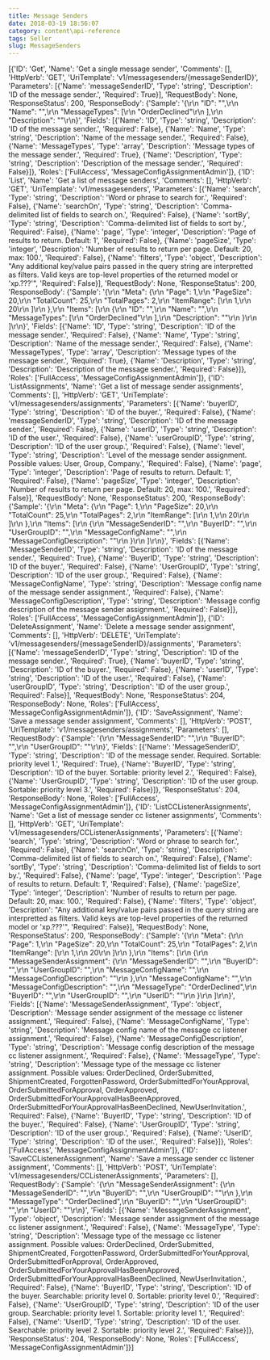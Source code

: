 ```yaml
---
title: Message Senders
date: 2018-03-19 18:56:07
category: content\api-reference
tags: Seller
slug: MessageSenders
---
```

[{'ID': 'Get', 'Name': 'Get a single message sender', 'Comments': [], 'HttpVerb': 'GET', 'UriTemplate': 'v1/messagesenders/{messageSenderID}', 'Parameters': [{'Name': 'messageSenderID', 'Type': 'string', 'Description': 'ID of the message sender.', 'Required': True}], 'RequestBody': None, 'ResponseStatus': 200, 'ResponseBody': {'Sample': '{\r\n  "ID": "",\r\n  "Name": "",\r\n  "MessageTypes": [\r\n    "OrderDeclined"\r\n  ],\r\n  "Description": ""\r\n}', 'Fields': [{'Name': 'ID', 'Type': 'string', 'Description': 'ID of the message sender.', 'Required': False}, {'Name': 'Name', 'Type': 'string', 'Description': 'Name of the message sender.', 'Required': False}, {'Name': 'MessageTypes', 'Type': 'array', 'Description': 'Message types of the message sender.', 'Required': True}, {'Name': 'Description', 'Type': 'string', 'Description': 'Description of the message sender.', 'Required': False}]}, 'Roles': ['FullAccess', 'MessageConfigAssignmentAdmin']}, {'ID': 'List', 'Name': 'Get a list of message senders', 'Comments': [], 'HttpVerb': 'GET', 'UriTemplate': 'v1/messagesenders', 'Parameters': [{'Name': 'search', 'Type': 'string', 'Description': 'Word or phrase to search for.', 'Required': False}, {'Name': 'searchOn', 'Type': 'string', 'Description': 'Comma-delimited list of fields to search on.', 'Required': False}, {'Name': 'sortBy', 'Type': 'string', 'Description': 'Comma-delimited list of fields to sort by.', 'Required': False}, {'Name': 'page', 'Type': 'integer', 'Description': 'Page of results to return. Default: 1', 'Required': False}, {'Name': 'pageSize', 'Type': 'integer', 'Description': 'Number of results to return per page. Default: 20, max: 100.', 'Required': False}, {'Name': 'filters', 'Type': 'object', 'Description': "Any additional key/value pairs passed in the query string are interpretted as filters. Valid keys are top-level properties of the returned model or 'xp.???'", 'Required': False}], 'RequestBody': None, 'ResponseStatus': 200, 'ResponseBody': {'Sample': '{\r\n  "Meta": {\r\n    "Page": 1,\r\n    "PageSize": 20,\r\n    "TotalCount": 25,\r\n    "TotalPages": 2,\r\n    "ItemRange": [\r\n      1,\r\n      20\r\n    ]\r\n  },\r\n  "Items": [\r\n    {\r\n      "ID": "",\r\n      "Name": "",\r\n      "MessageTypes": [\r\n        "OrderDeclined"\r\n      ],\r\n      "Description": ""\r\n    }\r\n  ]\r\n}', 'Fields': [{'Name': 'ID', 'Type': 'string', 'Description': 'ID of the message sender.', 'Required': False}, {'Name': 'Name', 'Type': 'string', 'Description': 'Name of the message sender.', 'Required': False}, {'Name': 'MessageTypes', 'Type': 'array', 'Description': 'Message types of the message sender.', 'Required': True}, {'Name': 'Description', 'Type': 'string', 'Description': 'Description of the message sender.', 'Required': False}]}, 'Roles': ['FullAccess', 'MessageConfigAssignmentAdmin']}, {'ID': 'ListAssignments', 'Name': 'Get a list of message sender assignments', 'Comments': [], 'HttpVerb': 'GET', 'UriTemplate': 'v1/messagesenders/assignments', 'Parameters': [{'Name': 'buyerID', 'Type': 'string', 'Description': 'ID of the buyer.', 'Required': False}, {'Name': 'messageSenderID', 'Type': 'string', 'Description': 'ID of the message sender.', 'Required': False}, {'Name': 'userID', 'Type': 'string', 'Description': 'ID of the user.', 'Required': False}, {'Name': 'userGroupID', 'Type': 'string', 'Description': 'ID of the user group.', 'Required': False}, {'Name': 'level', 'Type': 'string', 'Description': 'Level of the message sender assignment. Possible values: User, Group, Company.', 'Required': False}, {'Name': 'page', 'Type': 'integer', 'Description': 'Page of results to return. Default: 1', 'Required': False}, {'Name': 'pageSize', 'Type': 'integer', 'Description': 'Number of results to return per page. Default: 20, max: 100.', 'Required': False}], 'RequestBody': None, 'ResponseStatus': 200, 'ResponseBody': {'Sample': '{\r\n  "Meta": {\r\n    "Page": 1,\r\n    "PageSize": 20,\r\n    "TotalCount": 25,\r\n    "TotalPages": 2,\r\n    "ItemRange": [\r\n      1,\r\n      20\r\n    ]\r\n  },\r\n  "Items": [\r\n    {\r\n      "MessageSenderID": "",\r\n      "BuyerID": "",\r\n      "UserGroupID": "",\r\n      "MessageConfigName": "",\r\n      "MessageConfigDescription": ""\r\n    }\r\n  ]\r\n}', 'Fields': [{'Name': 'MessageSenderID', 'Type': 'string', 'Description': 'ID of the message sender.', 'Required': True}, {'Name': 'BuyerID', 'Type': 'string', 'Description': 'ID of the buyer.', 'Required': False}, {'Name': 'UserGroupID', 'Type': 'string', 'Description': 'ID of the user group.', 'Required': False}, {'Name': 'MessageConfigName', 'Type': 'string', 'Description': 'Message config name of the message sender assignment.', 'Required': False}, {'Name': 'MessageConfigDescription', 'Type': 'string', 'Description': 'Message config description of the message sender assignment.', 'Required': False}]}, 'Roles': ['FullAccess', 'MessageConfigAssignmentAdmin']}, {'ID': 'DeleteAssignment', 'Name': 'Delete a message sender assignment', 'Comments': [], 'HttpVerb': 'DELETE', 'UriTemplate': 'v1/messagesenders/{messageSenderID}/assignments', 'Parameters': [{'Name': 'messageSenderID', 'Type': 'string', 'Description': 'ID of the message sender.', 'Required': True}, {'Name': 'buyerID', 'Type': 'string', 'Description': 'ID of the buyer.', 'Required': False}, {'Name': 'userID', 'Type': 'string', 'Description': 'ID of the user.', 'Required': False}, {'Name': 'userGroupID', 'Type': 'string', 'Description': 'ID of the user group.', 'Required': False}], 'RequestBody': None, 'ResponseStatus': 204, 'ResponseBody': None, 'Roles': ['FullAccess', 'MessageConfigAssignmentAdmin']}, {'ID': 'SaveAssignment', 'Name': 'Save a message sender assignment', 'Comments': [], 'HttpVerb': 'POST', 'UriTemplate': 'v1/messagesenders/assignments', 'Parameters': [], 'RequestBody': {'Sample': '{\r\n  "MessageSenderID": "",\r\n  "BuyerID": "",\r\n  "UserGroupID": ""\r\n}', 'Fields': [{'Name': 'MessageSenderID', 'Type': 'string', 'Description': 'ID of the message sender. Required. Sortable: priority level 1.', 'Required': True}, {'Name': 'BuyerID', 'Type': 'string', 'Description': 'ID of the buyer. Sortable: priority level 2.', 'Required': False}, {'Name': 'UserGroupID', 'Type': 'string', 'Description': 'ID of the user group. Sortable: priority level 3.', 'Required': False}]}, 'ResponseStatus': 204, 'ResponseBody': None, 'Roles': ['FullAccess', 'MessageConfigAssignmentAdmin']}, {'ID': 'ListCCListenerAssignments', 'Name': 'Get a list of message sender cc listener assignments', 'Comments': [], 'HttpVerb': 'GET', 'UriTemplate': 'v1/messagesenders/CCListenerAssignments', 'Parameters': [{'Name': 'search', 'Type': 'string', 'Description': 'Word or phrase to search for.', 'Required': False}, {'Name': 'searchOn', 'Type': 'string', 'Description': 'Comma-delimited list of fields to search on.', 'Required': False}, {'Name': 'sortBy', 'Type': 'string', 'Description': 'Comma-delimited list of fields to sort by.', 'Required': False}, {'Name': 'page', 'Type': 'integer', 'Description': 'Page of results to return. Default: 1', 'Required': False}, {'Name': 'pageSize', 'Type': 'integer', 'Description': 'Number of results to return per page. Default: 20, max: 100.', 'Required': False}, {'Name': 'filters', 'Type': 'object', 'Description': "Any additional key/value pairs passed in the query string are interpretted as filters. Valid keys are top-level properties of the returned model or 'xp.???'", 'Required': False}], 'RequestBody': None, 'ResponseStatus': 200, 'ResponseBody': {'Sample': '{\r\n  "Meta": {\r\n    "Page": 1,\r\n    "PageSize": 20,\r\n    "TotalCount": 25,\r\n    "TotalPages": 2,\r\n    "ItemRange": [\r\n      1,\r\n      20\r\n    ]\r\n  },\r\n  "Items": [\r\n    {\r\n      "MessageSenderAssignment": {\r\n        "MessageSenderID": "",\r\n        "BuyerID": "",\r\n        "UserGroupID": "",\r\n        "MessageConfigName": "",\r\n        "MessageConfigDescription": ""\r\n      },\r\n      "MessageConfigName": "",\r\n      "MessageConfigDescription": "",\r\n      "MessageType": "OrderDeclined",\r\n      "BuyerID": "",\r\n      "UserGroupID": "",\r\n      "UserID": ""\r\n    }\r\n  ]\r\n}', 'Fields': [{'Name': 'MessageSenderAssignment', 'Type': 'object', 'Description': 'Message sender assignment of the message cc listener assignment.', 'Required': False}, {'Name': 'MessageConfigName', 'Type': 'string', 'Description': 'Message config name of the message cc listener assignment.', 'Required': False}, {'Name': 'MessageConfigDescription', 'Type': 'string', 'Description': 'Message config description of the message cc listener assignment.', 'Required': False}, {'Name': 'MessageType', 'Type': 'string', 'Description': 'Message type of the message cc listener assignment. Possible values: OrderDeclined, OrderSubmitted, ShipmentCreated, ForgottenPassword, OrderSubmittedForYourApproval, OrderSubmittedForApproval, OrderApproved, OrderSubmittedForYourApprovalHasBeenApproved, OrderSubmittedForYourApprovalHasBeenDeclined, NewUserInvitation.', 'Required': False}, {'Name': 'BuyerID', 'Type': 'string', 'Description': 'ID of the buyer.', 'Required': False}, {'Name': 'UserGroupID', 'Type': 'string', 'Description': 'ID of the user group.', 'Required': False}, {'Name': 'UserID', 'Type': 'string', 'Description': 'ID of the user.', 'Required': False}]}, 'Roles': ['FullAccess', 'MessageConfigAssignmentAdmin']}, {'ID': 'SaveCCListenerAssignment', 'Name': 'Save a message sender cc listener assignment', 'Comments': [], 'HttpVerb': 'POST', 'UriTemplate': 'v1/messagesenders/CCListenerAssignments', 'Parameters': [], 'RequestBody': {'Sample': '{\r\n  "MessageSenderAssignment": {\r\n    "MessageSenderID": "",\r\n    "BuyerID": "",\r\n    "UserGroupID": ""\r\n  },\r\n  "MessageType": "OrderDeclined",\r\n  "BuyerID": "",\r\n  "UserGroupID": "",\r\n  "UserID": ""\r\n}', 'Fields': [{'Name': 'MessageSenderAssignment', 'Type': 'object', 'Description': 'Message sender assignment of the message cc listener assignment.', 'Required': False}, {'Name': 'MessageType', 'Type': 'string', 'Description': 'Message type of the message cc listener assignment. Possible values: OrderDeclined, OrderSubmitted, ShipmentCreated, ForgottenPassword, OrderSubmittedForYourApproval, OrderSubmittedForApproval, OrderApproved, OrderSubmittedForYourApprovalHasBeenApproved, OrderSubmittedForYourApprovalHasBeenDeclined, NewUserInvitation.', 'Required': False}, {'Name': 'BuyerID', 'Type': 'string', 'Description': 'ID of the buyer. Searchable: priority level 0. Sortable: priority level 0.', 'Required': False}, {'Name': 'UserGroupID', 'Type': 'string', 'Description': 'ID of the user group. Searchable: priority level 1. Sortable: priority level 1.', 'Required': False}, {'Name': 'UserID', 'Type': 'string', 'Description': 'ID of the user. Searchable: priority level 2. Sortable: priority level 2.', 'Required': False}]}, 'ResponseStatus': 204, 'ResponseBody': None, 'Roles': ['FullAccess', 'MessageConfigAssignmentAdmin']}]